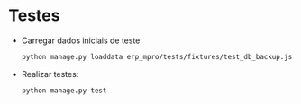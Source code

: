 # Testes

- Carregar dados iniciais de teste:

    ```bash
    python manage.py loaddata erp_mpro/tests/fixtures/test_db_backup.json
    ```

- Realizar testes:
    
    ```bash
    python manage.py test
    ```
